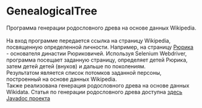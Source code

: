# GenealogicalTree
Программа генерации родословного древа на основе данных Wikipedia.<br><br>
На вход программе передается ссылка на страницу Wikipedia, посвященную определенной личности. Например, на страницу <a href="https://ru.wikipedia.org/wiki/Рюрик">Рюрика</a> - основателя династии Рюриковичей. Используя Selenium Webdriver, программа посещает заданную страницу, определяет детей Рюрика, затем детей детей (внуков) и дальше по поколениям.<br>
Результатом является список потомков заданной персоны, построенный на основе данных Wikipedia.<br>
Также реализована генерация родословного древа на основе данных Wikidata.
Статья по генерации родословного древа доступна <a href="https://habr.com/en/post/338190/">здесь</a><br>
<a href="https://artemkorsakov.github.io/GenealogicalTree/">Javadoc проекта</a>

